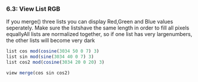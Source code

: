
### 6.3: View List RGB

If you merge() three lists you can display Red,Green and Blue values seperately. Make sure the listshave the same length in order to fill all pixels equallyAll lists are normalized together, so if one list has very largenumbers, the other lists will become very dark

```js
list cos mod(cosine(3034 50 0 7) 3)
list sin mod(sine(3034 40 0 7) 3)
list cos2 mod(cosine(3034 20 0 20) 3)

view merge(cos sin cos2)
```
